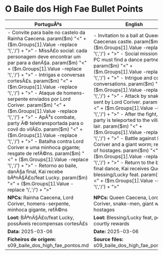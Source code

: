 ﻿# O Baile dos High Fae  Bullet Points

| PortuguÃªs                                                                                                                                                                                                                                                                                                                                                                                                                                    | English                                                                                                                                                                                                                                                                                                                                                                                                                           |
| -------------------------------------------------------------------------------------------------------------------------------------------------------------------------------------------------------------------------------------------------------------------------------------------------------------------------------------------------------------------------------------------------------------------------------------------- | --------------------------------------------------------------------------------------------------------------------------------------------------------------------------------------------------------------------------------------------------------------------------------------------------------------------------------------------------------------------------------------------------------------------------------- |
| - Convite para baile no castelo da Rainha Caecena. param($m) "<" + ($m.Groups[1].Value -replace '\\','/') + ">" - MissÃ£o social: cada personagem deve encontrar um par para a danÃ§a. param($m) "<" + ($m.Groups[1].Value -replace '\\','/') + ">" - Intrigas e conversas cortesÃ£s. param($m) "<" + ($m.Groups[1].Value -replace '\\','/') + ">" - Ataque de homens-serpente enviados por Lord Coriver. param($m) "<" + ($m.Groups[1].Value -replace '\\','/') + ">" - ApÃ³s combate, party Ã© teletransportada para o covil do vilÃ£o. param($m) "<" + ($m.Groups[1].Value -replace '\\','/') + ">" - Batalha contra Lord Coriver e uma minhoca gigante; resgate de refÃ©ns. param($m) "<" + ($m.Groups[1].Value -replace '\\','/') + ">" - Retorno ao baile, danÃ§a final, Kai recebe bÃªnÃ§Ã£o/feat Lucky. param($m) "<" + ($m.Groups[1].Value -replace '\\','/') + ">"  | - Invitation to a ball at Queen Caecenas castle. param($m) "<" + ($m.Groups[1].Value -replace '\\','/') + ">" - Social mission: each PC must find a dance partner. param($m) "<" + ($m.Groups[1].Value -replace '\\','/') + ">" - Intrigue and courtly conversations. param($m) "<" + ($m.Groups[1].Value -replace '\\','/') + ">" - Attack by snake-men sent by Lord Coriver. param($m) "<" + ($m.Groups[1].Value -replace '\\','/') + ">" - After the fight, the party is teleported to the villains lair. param($m) "<" + ($m.Groups[1].Value -replace '\\','/') + ">" - Battle against Lord Coriver and a giant worm; rescue of hostages. param($m) "<" + ($m.Groups[1].Value -replace '\\','/') + ">" - Return to the ball, final dance, Kai receives Queens blessing/Lucky feat. param($m) "<" + ($m.Groups[1].Value -replace '\\','/') + ">"  |
| **NPCs:** Rainha Caecena, Lord Coriver, homens-serpente, minhoca gigante, refÃ©ns                                                                                                                                                                                                                                                                                                                                                             | **NPCs:** Queen Caecena, Lord Coriver, snake-men, giant worm, hostages                                                                                                                                                                                                                                                                                                                                                            |
| **Loot:** BÃªnÃ§Ã£o/feat Lucky, possÃ­veis recompensas cortesÃ£s                                                                                                                                                                                                                                                                                                                                                                                  | **Loot:** Blessing/Lucky feat, possible courtly rewards                                                                                                                                                                                                                                                                                                                                                                           |
| **Data:** 2025-03-06                                                                                                                                                                                                                                                                                                                                                                                                                         | **Date:** 2025-03-06                                                                                                                                                                                                                                                                                                                                                                                                              |
| **Ficheiros de origem:** s09_baile_dos_high_fae_pontos.md                                                                                                                                                                                                                                                                                                                                                                                    | **Source files:** s09_baile_dos_high_fae_pontos.md                                                                                                                                                                                                                                                                                                                                                                                |

























